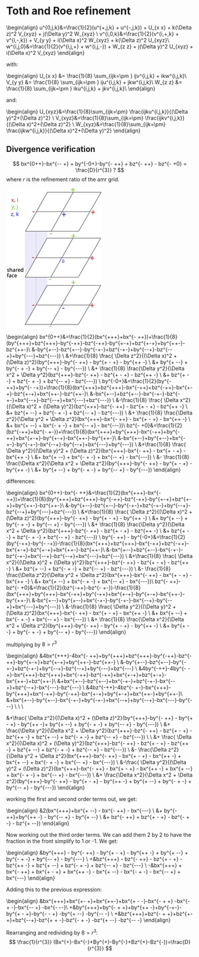 # Toth and Roe refinement


\begin{align}
u^{0,j,k}&=\frac{1}{2}(u^{+,j,k} + u^{-,j,k}) + U_{x x} + k(\Delta z)^2 V_{xyz} + j(\Delta y)^2 W_{xyz} \\
v^{i,0,k}&=\frac{1}{2}(v^{i,+,k} + v^{i,-,k}) + V_{y y} + i(\Delta x)^2 W_{xyz} + k(\Delta z)^2 U_{xyz}\\
w^{i,j,0}&=\frac{1}{2}(v^{i,j,+} + w^{i,j,-}) + W_{z z} + j(\Delta y)^2 U_{xyz} + i(\Delta x)^2 V_{xyz}
\end{align}

with:

\begin{align}
U_{x x} &= \frac{1}{8} \sum_{ijk=\pm } ijv^{i,j,k} + ikw^{i,j,k}\\
V_{y y} &= \frac{1}{8} \sum_{ijk=\pm } iju^{i,j,k} + jkw^{i,j,k}\\
W_{z z} &= \frac{1}{8} \sum_{ijk=\pm } iku^{i,j,k} + jkv^{i,j,k}\\
\end{align}

and:

\begin{align}
U_{xyz}&=\frac{1}{8}\sum_{ijk=\pm} \frac{ijku^{i,j,k}}{(\Delta y)^2+(\Delta z)^2} \\
V_{xyz}&=\frac{1}{8}\sum_{ijk=\pm} \frac{ijkv^{i,j,k}}{(\Delta x)^2+(\Delta z)^2} \\
W_{xyz}&=\frac{1}{8}\sum_{ijk=\pm} \frac{ijkw^{i,j,k}}{(\Delta x)^2+(\Delta y)^2}
\end{align}

## Divergence verification

$$
bx^{0++}-bx^{-- +} + by^{-0+}-by^{- ++} + bz^{- ++} - bz^{- +0} = \frac{D}{r^{3}} ?
$$
where $r$ is the refinement ratio of the amr grid.

![tothDivVerif](tothDivVerif.png)


\begin{align}
bx^{0++}&=\frac{1}{2}(bx^{+++}+bx^{- ++})+\frac{1}{8}(by^{+++}+bz^{+++}-by^{-++}-bz^{-++}-by^{+-+}+bz^{+-+}+by^{++-}-bz^{++-}\\
&-by^{+--}-bz^{+--}-by^{-+-}+bz^{-+-}+by^{--+}-bz^{--+}+by^{---}+bz^{---}) \\
&+\frac{1}{8} \frac{ \Delta z^2}{(\Delta x)^2 + (\Delta z)^2}(by^{+++}-by^{- ++} - by^{+ - +} - by^{++ -}  \\
&+ by^{+ --} + by^{- + -} + by^{-- +} - by^{---})  \\
&+ \frac{1}{8} \frac{\Delta y^2}{\Delta x^2 + \Delta y^2}(bz^{+++}-bz^{- ++} - bz^{+ - +} - bz^{++ -}  \\
&+ bz^{+ --} + bz^{- + -} + bz^{-- +} - bz^{---}) \\
by^{-0+}&=\frac{1}{2}(by^{-++}+by^{- -+})+\frac{1}{8}(bx^{+++}+bz^{+++}-bx^{-++}+bz^{-++}-bx^{+-+}-bz^{+-+}+bx^{++-}-bz^{++-}\\
&-bx^{+--}+bz^{+--}-bx^{-+-}-bz^{-+-}+bx^{--+}-bz^{--+}+bx^{---}+bz^{---}) \\
&-\frac{1}{8} \frac{ \Delta x^2}{(\Delta x)^2 + (\Delta y)^2}(bz^{+++}-bz^{- ++} - bz^{+ - +} - bz^{++ -}  \\
&+ bz^{+ --} + bz^{- + -} + bz^{-- +} - bz^{---})  \\
&+ \frac{1}{8} \frac{\Delta z^2}{\Delta y^2 + \Delta z^2}(bx^{+++}-bx^{- ++} - bx^{+ - +} - bx^{++ -}  \\
&+ bx^{+ --} + bx^{- + -} + bx^{-- +} - bx^{---})\\
bz^{- +0}&=\frac{1}{2}(bz^{-++}+bz^{- +-})+\frac{1}{8}(bx^{+++}+by^{+++}-bx^{-++}+by^{-++}+bx^{+-+}-by^{+-+}-bx^{++-}-by^{++-}\\
&-bx^{+--}+by^{+--}+bx^{-+-}-by^{-+-}-bx^{--+}-by^{--+}+bx^{---}+by^{---}) \\
&+\frac{1}{8} \frac{ \Delta y^2}{(\Delta y)^2 + (\Delta z)^2}(bx^{+++}-bx^{- ++} - bx^{+ - +} - bx^{++ -}  \\
&+ bx^{+ --} + bx^{- + -} + bx^{-- +} - bx^{---})  \\
&- \frac{1}{8} \frac{\Delta x^2}{\Delta x^2 + \Delta z^2}(by^{+++}-by^{- ++} - by^{+ - +} - by^{++ -}  \\
&+ by^{+ --} + by^{- + -} + by^{-- +} - by^{---})
\end{align}

differences:

\begin{align}
bx^{0++}-bx^{- ++}&=\frac{1}{2}(bx^{+++}-bx^{- ++})+\frac{1}{8}(by^{+++}+bz^{+++}-by^{-++}-bz^{-++}-by^{+-+}+bz^{+-+}+by^{++-}-bz^{++-}\\
&-by^{+--}-bz^{+--}-by^{-+-}+bz^{-+-}+by^{--+}-bz^{--+}+by^{---}+bz^{---}) \\
&+\frac{1}{8} \frac{ \Delta z^2}{(\Delta x)^2 + (\Delta z)^2}(by^{+++}-by^{- ++} - by^{+ - +} - by^{++ -}  \\
&+ by^{+ --} + by^{- + -} + by^{-- +} - by^{---})  \\
&+ \frac{1}{8} \frac{\Delta y^2}{\Delta x^2 + \Delta y^2}(bz^{+++}-bz^{- ++} - bz^{+ - +} - bz^{++ -}  \\
&+ bz^{+ --} + bz^{- + -} + bz^{-- +} - bz^{---}) \\
by^{- ++} - by^{-0+}&=\frac{1}{2}(by^{-++}-by^{- -+})-\frac{1}{8}(bx^{+++}+bz^{+++}-bx^{-++}+bz^{-++}-bx^{+-+}-bz^{+-+}+bx^{++-}-bz^{++-}\\
&-bx^{+--}+bz^{+--}-bx^{-+-}-bz^{-+-}+bx^{--+}-bz^{--+}+bx^{---}+bz^{---}) \\
&+\frac{1}{8} \frac{ \Delta x^2}{(\Delta x)^2 + (\Delta y)^2}(bz^{+++}-bz^{- ++} - bz^{+ - +} - bz^{++ -}  \\
&+ bz^{+ --} + bz^{- + -} + bz^{-- +} - bz^{---})  \\
&- \frac{1}{8} \frac{\Delta z^2}{\Delta y^2 + \Delta z^2}(bx^{+++}-bx^{- ++} - bx^{+ - +} - bx^{++ -}  \\
&+ bx^{+ --} + bx^{- + -} + bx^{-- +} - bx^{---})\\
bz^{- ++}-bz^{- +0}&=\frac{1}{2}(bz^{-++}-bz^{- +-})-\frac{1}{8}(bx^{+++}+by^{+++}-bx^{-++}+by^{-++}+bx^{+-+}-by^{+-+}-bx^{++-}-by^{++-}\\
&-bx^{+--}+by^{+--}+bx^{-+-}-by^{-+-}-bx^{--+}-by^{--+}+bx^{---}+by^{---}) \\
&-\frac{1}{8} \frac{ \Delta y^2}{(\Delta y)^2 + (\Delta z)^2}(bx^{+++}-bx^{- ++} - bx^{+ - +} - bx^{++ -}  \\
&+ bx^{+ --} + bx^{- + -} + bx^{-- +} - bx^{---})  \\
&+ \frac{1}{8} \frac{\Delta x^2}{\Delta x^2 + \Delta z^2}(by^{+++}-by^{- ++} - by^{+ - +} - by^{++ -}  \\
&+ by^{+ --} + by^{- + -} + by^{-- +} - by^{---})
\end{align}


multiplying by $8=r^{3}$ 

\begin{align}
&4bx^{+++}-4bx^{- ++}+by^{+++}+bz^{+++}-by^{-++}-bz^{-++}-by^{+-+}+bz^{+-+}+by^{++-}-bz^{++-} \\
&-by^{+--}-bz^{+--}-by^{-+-}+bz^{-+-}+by^{--+}-bz^{--+}+by^{---}+bz^{---} \\
&4by^{-++}-4by^{- -+}-bx^{+++}-bz^{+++}+bx^{-++}-bz^{-++}+bx^{+-+}+bz^{+-+}-bx^{++-}+bz^{++-}\\
&+bx^{+--}-bz^{+--}+bx^{-+-}+bz^{-+-}-bx^{--+}+bz^{--+}-bx^{---}-bz^{---} \\
&4bz^{-++}-4bz^{- +-}-bx^{+++}-by^{+++}+bx^{-++}-by^{-++}-bx^{+-+}+by^{+-+}+bx^{++-}+by^{++-}\\
&+bx^{+--}-by^{+--}-bx^{-+-}+by^{-+-}+bx^{--+}+by^{--+}-bx^{---}-by^{---} \\ \\ \\

&+\frac{ \Delta z^2}{(\Delta x)^2 + (\Delta z)^2}(by^{+++}-by^{- ++} - by^{+ - +} - by^{++ -}+ by^{+ --} + by^{- + -} + by^{-- +} - by^{---})  \\
&+ \frac{\Delta y^2}{\Delta x^2 + \Delta y^2}(bz^{+++}-bz^{- ++} - bz^{+ - +} - bz^{++ -} + bz^{+ --} + bz^{- + -} + bz^{-- +} - bz^{---}) \\ \\
&+ \frac{ \Delta x^2}{(\Delta x)^2 + (\Delta y)^2}(bz^{+++}-bz^{- ++} - bz^{+ - +} - bz^{++ -} + bz^{+ --} + bz^{- + -} + bz^{-- +} - bz^{---})  \\
&- \frac{\Delta z^2}{\Delta y^2 + \Delta z^2}(bx^{+++}-bx^{- ++} - bx^{+ - +} - bx^{++ -} + bx^{+ --} + bx^{- + -} + bx^{-- +} - bx^{---}) \\
&-\frac{ \Delta y^2}{(\Delta y)^2 + (\Delta z)^2}(bx^{+++}-bx^{- ++} - bx^{+ - +} - bx^{++ -} + bx^{+ --} + bx^{- + -} + bx^{-- +} - bx^{---})  \\
&+ \frac{\Delta x^2}{\Delta x^2 + \Delta z^2}(by^{+++}-by^{- ++} - by^{+ - +} - by^{++ -} + by^{+ --} + by^{- + -} + by^{-- +} - by^{---})
\end{align}

working the first and second order terms out, we get:

\begin{align}
&2(bx^{+++}+bx^{+ --} - bx^{- ++} - bx^{---}  \\
&+ by^{- ++}+by^{++ -} - by^{-- +} - by^{+ --}  \\
&+ bz^{- ++} + bz^{+ - +} - bz^{- + -} - bz^{+ --}) 
\end{align}

Now working out the third order terms. We can add them 2 by 2 to have the fraction in the front simplify to 1 or -1. We get:

\begin{align}
&by^{+++} - by^{- ++} - by^{+ - +} - by^{++ -} + by^{+ --} + by^{- + -} + by^{-- +} - by^{---} \\
+&bz^{+++} - bz^{- ++} - bz^{+ - +} - bz^{++ -} + bz^{+ --} + bz^{- + -} + bz^{-- +} - bz^{---} \\
-&bx^{+++} + bx^{- ++} + bx^{+ - +} + bx^{++ -} - bx^{+ --} - bx^{- + -} - bx^{-- +} + bx^{---}
\end{align}

Adding this to the previous expression:

\begin{align}
&bx^{+++}+bx^{+- +}+bx^{++-}+bx^{+ - -}-bx^{- + +}  -bx^{- + -}-bx^{-- +} -bx^{- --}\\
+&by^{+++}+by^{- + +}+by^{++ -}+by^{-+-}-by^{+ - +}-by^{- - +} -by^{+ --} -by^{-- -} \\
+&bz^{+++}+bz^{- + +}+bz^{+- +}+bz^{--+}-bz^{+ + -}-bz^{- + -} -bz^{+ --} -bz^{-- -}
\end{align}


Rearranging and redividing by $8=r^{3}$:
$$
\frac{1}{r^{3}} (Bx^{+}-Bx^{-}+By^{+}-By^{-}+Bz^{+}-Bz^{-})=\frac{D}{r^{3}}
$$
